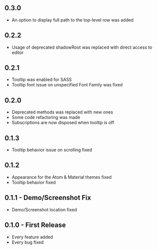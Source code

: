 ## 0.3.0
* An option to display full path to the top-level row was added

## 0.2.2
* Usage of deprecated shadowRoot was replaced with direct access to editor

## 0.2.1
* Tooltip was enabled for SASS
* Tooltip font issue on unspecified Font Family was fixed

## 0.2.0
* Deprecated methods was replaced with new ones
* Some code refactoring was made
* Subscriptions are now disposed when tooltip is off

## 0.1.3
* Tooltip behavior issue on scrolling fixed

## 0.1.2
* Appearance for the Atom & Material themes fixed
* Tooltip behavior fixed

## 0.1.1 - Demo/Screenshot Fix
* Demo/Screenshot location fixed

## 0.1.0 - First Release
* Every feature added
* Every bug fixed
